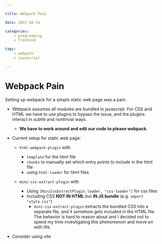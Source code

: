 ```yaml
---

title: Webpack Pain

date: 2022-10-14

categories:
    - programming
    - frontend

tags:
    - webpack
    - javascript

---
```


# Webpack Pain

Setting up webpack for a simple static web page was a pain.

-   Webpack assumes all modules are bundled in javascript.
    For CSS and HTML we have to use plugins to bypass the issue,
    and the plugins interact in subtle and nontrivial ways.

    -   **We have to work around and edit our code to please webpack.**

-   Current setup for static web page:

    -   `html-webpack-plugin` with

        -   `template` for the html file
        -   `chunks` to manually set which entry points to include in the html file
        -   using `html-loader` for html files

    -   `mini-css-extract-plugin` with

        -   Using `[MiniCssExtractPlugin.loader, "css-loader"]` for css files
        -   Including CSS **NOT IN HTML** but **IN JS bundle** (e.g. `import "style.css"`)
            -   `mini-css-extract-plugin` extracts the bundled CSS into a separate file,
                and it somehow gets included in the HTML file.
                The behavior is hard to reason about
                and I decided not to spend my time investigating this phenomenon
                and move on with life.

-   Consider using vite
